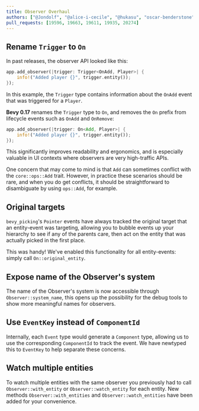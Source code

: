 ```yaml
---
title: Observer Overhaul
authors: ["@Jondolf", "@alice-i-cecile", "@hukasu", "oscar-benderstone", "Zeophlite", "gwafotapa"]
pull_requests: [19596, 19663, 19611, 19935, 20274]
---
```


## Rename `Trigger` to `On`

In past releases, the observer API looked like this:

```rust
app.add_observer(|trigger: Trigger<OnAdd, Player>| {
    info!("Added player {}", trigger.entity());
});
```

In this example, the `Trigger` type contains information about the `OnAdd` event that was triggered
for a `Player`.

**Bevy 0.17** renames the `Trigger` type to `On`, and removes the `On` prefix from lifecycle events
such as `OnAdd` and `OnRemove`:

```rust
app.add_observer(|trigger: On<Add, Player>| {
    info!("Added player {}", trigger.entity());
});
```

This significantly improves readability and ergonomics, and is especially valuable in UI contexts
where observers are very high-traffic APIs.

One concern that may come to mind is that `Add` can sometimes conflict with the `core::ops::Add` trait.
However, in practice these scenarios should be rare, and when you do get conflicts, it should be straightforward
to disambiguate by using `ops::Add`, for example.

## Original targets

`bevy_picking`'s `Pointer` events have always tracked the original target that an entity-event was targeting,
allowing you to bubble events up your hierarchy to see if any of the parents care,
then act on the entity that was actually picked in the first place.

This was handy! We've enabled this functionality for all entity-events: simply call `On::original_entity`.

## Expose name of the Observer's system

The name of the Observer's system is now accessible through `Observer::system_name`,
this opens up the possibility for the debug tools to show more meaningful names for observers.

## Use `EventKey` instead of `ComponentId`

Internally, each `Event` type would generate a `Component` type, allowing us to use the corresponding `ComponentId` to track the event.
We have newtyped this to `EventKey` to help separate these concerns.

## Watch multiple entities

To watch multiple entities with the same observer you previously had to call `Observer::with_entity` or `Observer::watch_entity` for each entity. New methods `Observer::with_entities` and `Observer::watch_entities` have been added for your convenience.
